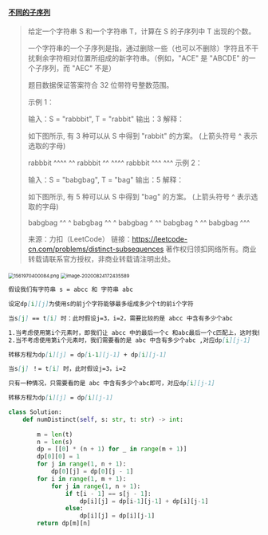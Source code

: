 #### [不同的子序列](https://leetcode-cn.com/problems/distinct-subsequences/)

> 给定一个字符串 S 和一个字符串 T，计算在 S 的子序列中 T 出现的个数。
>
> 一个字符串的一个子序列是指，通过删除一些（也可以不删除）字符且不干扰剩余字符相对位置所组成的新字符串。（例如，"ACE" 是 "ABCDE" 的一个子序列，而 "AEC" 不是）
>
> 题目数据保证答案符合 32 位带符号整数范围。
>
>  
>
> 示例 1：
>
> 输入：S = "rabbbit", T = "rabbit"
> 输出：3
> 解释：
>
> 如下图所示, 有 3 种可以从 S 中得到 "rabbit" 的方案。
> (上箭头符号 ^ 表示选取的字母)
>
> rabbbit
> ^^^^ ^^
> rabbbit
> ^^ ^^^^
> rabbbit
> ^^^ ^^^
> 示例 2：
>
> 输入：S = "babgbag", T = "bag"
> 输出：5
> 解释：
>
> 如下图所示, 有 5 种可以从 S 中得到 "bag" 的方案。 
> (上箭头符号 ^ 表示选取的字母)
>
> babgbag
> ^^ ^
> babgbag
> ^^    ^
> babgbag
> ^    ^^
> babgbag
>   ^  ^^
> babgbag
>     ^^^
>
> 来源：力扣（LeetCode）
> 链接：https://leetcode-cn.com/problems/distinct-subsequences
> 著作权归领扣网络所有。商业转载请联系官方授权，非商业转载请注明出处。

<img src="https://pic.leetcode-cn.com/a3a1d30700be05cad2e60666f20ab261e7a04b85ed88b854dd1d8cb484909983-1561970400084.png" alt="1561970400084.png" style="zoom:67%;" />

<img src="/Users/apple/Library/Application%20Support/typora-user-images/image-20200824172435589.png" alt="image-20200824172435589" style="zoom:67%;" />



```markdown
假设我们有字符串 s = abcc 和 字符串 abc

设定dp[i][j]为使用s的前j个字符能够最多组成多少个t的前i个字符

当s[j] == t[i] 时：此时假设j=3，i=2，需要比较的是 abcc 中含有多少个abc

1.当考虑使用第i个元素时，即我们让 abcc 中的最后一个c 和abc最后一个c匹配上，这时我们需要看的是 abc中含有多少个 ab ,对应dp[i-1][j-1]
2.当不考虑使用第i个元素时，我们需要看的是 abc 中含有多少个abc ,对应dp[i][j-1]

转移方程为dp[i][j] = dp[i-1][j-1] + dp[i][j-1]

当s[j] ！= t[i] 时，此时假设j=3，i=2

只有一种情况，只需要看的是 abc 中含有多少个abc即可，对应dp[i][j-1]

转移方程为dp[i][j] = dp[i][j-1]

```



```python
class Solution:
    def numDistinct(self, s: str, t: str) -> int:
        
        m = len(t)
        n = len(s)
        dp = [[0] * (n + 1) for _ in range(m + 1)]
        dp[0][0] = 1
        for j in range(1, n + 1):
            dp[0][j] = dp[0][j - 1]
        for i in range(1, m + 1):
            for j in range(1, n + 1):
                if t[i - 1] == s[j - 1]:
                    dp[i][j] = dp[i-1][j-1] + dp[i][j-1]
                else:
                    dp[i][j] = dp[i][j-1]
        return dp[m][n]
        
```

